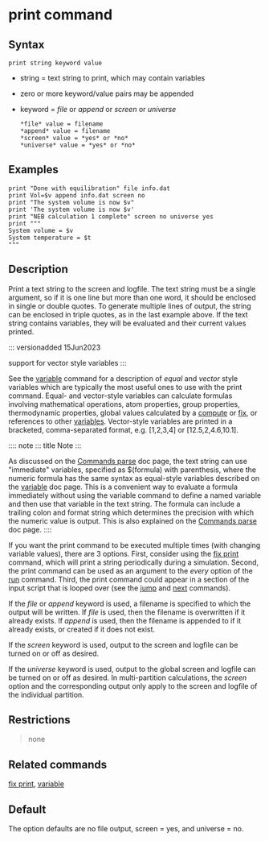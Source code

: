 # print command

## Syntax

    print string keyword value

-   string = text string to print, which may contain variables

-   zero or more keyword/value pairs may be appended

-   keyword = *file* or *append* or *screen* or *universe*

        *file* value = filename
        *append* value = filename
        *screen* value = *yes* or *no*
        *universe* value = *yes* or *no*

## Examples

``` LAMMPS
print "Done with equilibration" file info.dat
print Vol=$v append info.dat screen no
print "The system volume is now $v"
print 'The system volume is now $v'
print "NEB calculation 1 complete" screen no universe yes
print """
System volume = $v
System temperature = $t
"""
```

## Description

Print a text string to the screen and logfile. The text string must be a
single argument, so if it is one line but more than one word, it should
be enclosed in single or double quotes. To generate multiple lines of
output, the string can be enclosed in triple quotes, as in the last
example above. If the text string contains variables, they will be
evaluated and their current values printed.

::: versionadded
15Jun2023

support for vector style variables
:::

See the [variable](variable) command for a description of *equal* and
*vector* style variables which are typically the most useful ones to use
with the print command. Equal- and vector-style variables can calculate
formulas involving mathematical operations, atom properties, group
properties, thermodynamic properties, global values calculated by a
[compute](compute) or [fix](fix), or references to other
[variables](variable). Vector-style variables are printed in a
bracketed, comma-separated format, e.g. \[1,2,3,4\] or
\[12.5,2,4.6,10.1\].

:::: note
::: title
Note
:::

As discussed on the [Commands parse](Commands_parse) doc page, the text
string can use \"immediate\" variables, specified as \$(formula) with
parenthesis, where the numeric formula has the same syntax as
equal-style variables described on the [variable](variable) doc page.
This is a convenient way to evaluate a formula immediately without using
the variable command to define a named variable and then use that
variable in the text string. The formula can include a trailing colon
and format string which determines the precision with which the numeric
value is output. This is also explained on the [Commands
parse](Commands_parse) doc page.
::::

If you want the print command to be executed multiple times (with
changing variable values), there are 3 options. First, consider using
the [fix print](fix_print) command, which will print a string
periodically during a simulation. Second, the print command can be used
as an argument to the *every* option of the [run](run) command. Third,
the print command could appear in a section of the input script that is
looped over (see the [jump](jump) and [next](next) commands).

If the *file* or *append* keyword is used, a filename is specified to
which the output will be written. If *file* is used, then the filename
is overwritten if it already exists. If *append* is used, then the
filename is appended to if it already exists, or created if it does not
exist.

If the *screen* keyword is used, output to the screen and logfile can be
turned on or off as desired.

If the *universe* keyword is used, output to the global screen and
logfile can be turned on or off as desired. In multi-partition
calculations, the *screen* option and the corresponding output only
apply to the screen and logfile of the individual partition.

## Restrictions

> none

## Related commands

[fix print](fix_print), [variable](variable)

## Default

The option defaults are no file output, screen = yes, and universe = no.
